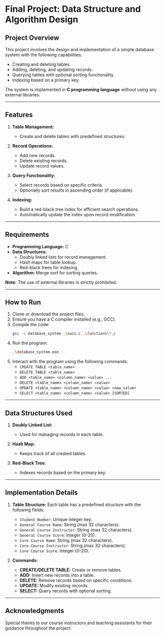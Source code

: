 # Final Project: Data Structure and Algorithm Design

## Project Overview
This project involves the design and implementation of a simple database system with the following capabilities:
- Creating and deleting tables.
- Adding, deleting, and updating records.
- Querying tables with optional sorting functionality.
- Indexing based on a primary key.

The system is implemented in **C programming language** without using any external libraries.

---

## Features
1. **Table Management:**
   - Create and delete tables with predefined structures.

2. **Record Operations:**
   - Add new records.
   - Delete existing records.
   - Update record values.

3. **Query Functionality:**
   - Select records based on specific criteria.
   - Optionally sort results in ascending order (if applicable).

4. **Indexing:**
   - Build a red-black tree index for efficient search operations.
   - Automatically update the index upon record modification.

---

## Requirements
- **Programming Language:** C
- **Data Structures:**
  - Doubly linked lists for record management.
  - Hash maps for table lookup.
  - Red-black trees for indexing.
- **Algorithm:** Merge sort for sorting queries.

**Note:** The use of external libraries is strictly prohibited.

---

## How to Run
1. Clone or download the project files.
2. Ensure you have a C compiler installed (e.g., GCC).
3. Compile the code:
   ```bash
   gcc -o database_system .\main.c .\functions\*.c 
   ```
4. Run the program:
   ```bash
   .\database_system.exe
   ```
5. Interact with the program using the following commands:
   - `CREATE TABLE <table_name>`
   - `DELETE TABLE <table_name>`
   - `ADD <table_name> <column_name> <value> ...`
   - `DELETE <table_name> <column_name> <value>`
   - `UPDATE <table_name> <column_name> <value> <new_value>`
   - `SELECT <table_name> <column_name> <value> [SORTED]`

---

## Data Structures Used
1. **Doubly Linked List:**
   - Used for managing records in each table.

2. **Hash Map:**
   - Keeps track of all created tables.

3. **Red-Black Tree:**
   - Indexes records based on the primary key.

---

## Implementation Details
1. **Table Structure:**
   Each table has a predefined structure with the following fields:
   - `Student Number`: Unique integer key.
   - `General Course Name`: String (max 32 characters).
   - `General Course Instructor`: String (max 32 characters).
   - `General Course Score`: Integer (0-20).
   - `Core Course Name`: String (max 32 characters).
   - `Core Course Instructor`: String (max 32 characters).
   - `Core Course Score`: Integer (0-20).

2. **Commands:**
   - **CREATE/DELETE TABLE:** Create or remove tables.
   - **ADD:** Insert new records into a table.
   - **DELETE:** Remove records based on specific conditions.
   - **UPDATE:** Modify existing records.
   - **SELECT:** Query records with optional sorting.

---

## Acknowledgments
Special thanks to our course instructors and teaching assistants for their guidance throughout the project.

